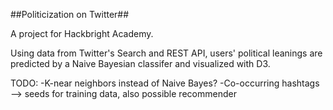 ##Politicization on Twitter##

A project for Hackbright Academy.

Using data from Twitter's Search and REST API, users' political leanings are predicted by a Naive Bayesian classifer and visualized with D3.

TODO:
-K-near neighbors instead of Naive Bayes?
-Co-occurring hashtags --> seeds for training data, also possible recommender
